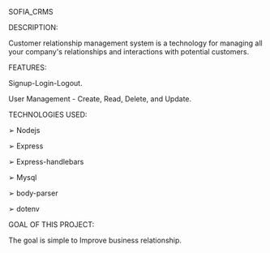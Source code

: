 SOFIA_CRMS

DESCRIPTION:

Customer relationship management system is a technology for managing all your company's relationships and interactions with potential customers.


FEATURES:

Signup-Login-Logout.

User Management - Create, Read, Delete, and Update.

TECHNOLOGIES USED:

➢ Nodejs

➢ Express

➢ Express-handlebars

➢ Mysql

➢ body-parser

➢ dotenv

GOAL OF THIS PROJECT:

The goal is simple to Improve business relationship.